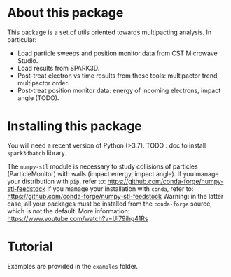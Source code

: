 # About this package
This package is a set of utils oriented towards multipacting analysis.
In particular:
 - Load particle sweeps and position monitor data from CST Microwave Studio.
 - Load results from SPARK3D.
 - Post-treat electron vs time results from these tools: multipactor trend, multipactor order.
 - Post-treat position monitor data: energy of incoming electrons, impact angle (TODO).

# Installing this package
You will need a recent version of Python (>3.7).
TODO : doc to install `spark3dbatch` library.

The `numpy-stl` module is necessary to study collisions of particles (ParticleMonitor) with walls (impact energy, impact angle).
If you manage your distribution with `pip`, refer to: https://github.com/conda-forge/numpy-stl-feedstock
If you manage your installation with `conda`, refer to: https://github.com/conda-forge/numpy-stl-feedstock
Warning: in the latter case, all your packages must be installed from the `conda-forge` source, which is not the default.
More information: https://www.youtube.com/watch?v=Ul79ihg41Rs

# Tutorial
Examples are provided in the `examples` folder.
